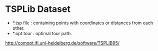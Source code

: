 # TSPLib Dataset

* *.tsp file : containing points with coordinates or distances from each other.
* *.opt.tour : optimal tour path.

http://comopt.ifi.uni-heidelberg.de/software/TSPLIB95/
